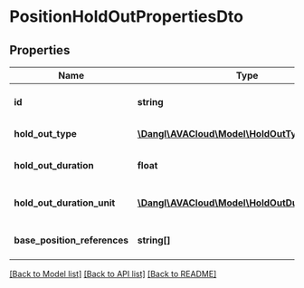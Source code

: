 # PositionHoldOutPropertiesDto

## Properties
Name | Type | Description | Notes
------------ | ------------- | ------------- | -------------
**id** | **string** | Elements GUID identifier. | 
**hold_out_type** | [**\Dangl\AVACloud\Model\HoldOutTypeDto**](HoldOutTypeDto.md) | The actual type | 
**hold_out_duration** | **float** | The duration of the period | 
**hold_out_duration_unit** | [**\Dangl\AVACloud\Model\HoldOutDurationUnitDto**](HoldOutDurationUnitDto.md) | The time unit of the period | 
**base_position_references** | **string[]** | References to base positions | [optional] 

[[Back to Model list]](../README.md#documentation-for-models) [[Back to API list]](../README.md#documentation-for-api-endpoints) [[Back to README]](../README.md)


